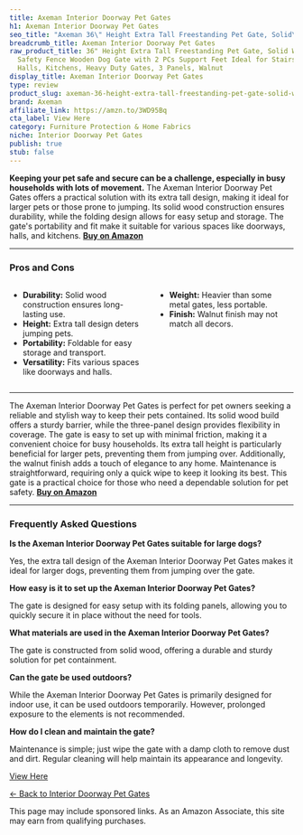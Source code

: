 ```yaml
---
title: Axeman Interior Doorway Pet Gates
h1: Axeman Interior Doorway Pet Gates
seo_title: "Axeman 36\" Height Extra Tall Freestanding Pet Gate, Solid\u2026"
breadcrumb_title: Axeman Interior Doorway Pet Gates
raw_product_title: 36" Height Extra Tall Freestanding Pet Gate, Solid Wood Folding
  Safety Fence Wooden Dog Gate with 2 PCs Support Feet Ideal for Stairs, Doorways,
  Halls, Kitchens, Heavy Duty Gates, 3 Panels, Walnut
display_title: Axeman Interior Doorway Pet Gates
type: review
product_slug: axeman-36-height-extra-tall-freestanding-pet-gate-solid-wood-folding-sa-2d275d43
brand: Axeman
affiliate_link: https://amzn.to/3WD95Bq
cta_label: View Here
category: Furniture Protection & Home Fabrics
niche: Interior Doorway Pet Gates
publish: true
stub: false
---
```


<div id="intro" class="full-width">
  <p><strong>Keeping your pet safe and secure can be a challenge, especially in busy households with lots of movement.</strong> The Axeman Interior Doorway Pet Gates offers a practical solution with its extra tall design, making it ideal for larger pets or those prone to jumping. Its solid wood construction ensures durability, while the folding design allows for easy setup and storage. The gate's portability and fit make it suitable for various spaces like doorways, halls, and kitchens. <a href="https://amzn.to/3WD95Bq" rel="nofollow sponsored noopener" target="_blank"><strong>Buy on Amazon</strong></a></p>
</div>

<hr />
<h3 id="pros-cons">Pros and Cons</h3>
<div class="pc-grid" style="display:grid;grid-template-columns:1fr 1fr;gap:16px;">
  <ul>
    <li><strong>Durability:</strong> Solid wood construction ensures long-lasting use.</li>
    <li><strong>Height:</strong> Extra tall design deters jumping pets.</li>
    <li><strong>Portability:</strong> Foldable for easy storage and transport.</li>
    <li><strong>Versatility:</strong> Fits various spaces like doorways and halls.</li>
  </ul>
  <ul>
    <li><strong>Weight:</strong> Heavier than some metal gates, less portable.</li>
    <li><strong>Finish:</strong> Walnut finish may not match all decors.</li>
  </ul>
</div>
<hr />

<div class="full-width">
  <p>The Axeman Interior Doorway Pet Gates is perfect for pet owners seeking a reliable and stylish way to keep their pets contained. Its solid wood build offers a sturdy barrier, while the three-panel design provides flexibility in coverage. The gate is easy to set up with minimal friction, making it a convenient choice for busy households. Its extra tall height is particularly beneficial for larger pets, preventing them from jumping over. Additionally, the walnut finish adds a touch of elegance to any home. Maintenance is straightforward, requiring only a quick wipe to keep it looking its best. This gate is a practical choice for those who need a dependable solution for pet safety. <a href="https://amzn.to/3WD95Bq" rel="nofollow sponsored noopener" target="_blank"><strong>Buy on Amazon</strong></a></p>
</div>

<hr />
<h3 id="faqs">Frequently Asked Questions</h3>

<p><strong>Is the Axeman Interior Doorway Pet Gates suitable for large dogs?</strong></p>
<p>Yes, the extra tall design of the Axeman Interior Doorway Pet Gates makes it ideal for larger dogs, preventing them from jumping over the gate.</p>

<p><strong>How easy is it to set up the Axeman Interior Doorway Pet Gates?</strong></p>
<p>The gate is designed for easy setup with its folding panels, allowing you to quickly secure it in place without the need for tools.</p>

<p><strong>What materials are used in the Axeman Interior Doorway Pet Gates?</strong></p>
<p>The gate is constructed from solid wood, offering a durable and sturdy solution for pet containment.</p>

<p><strong>Can the gate be used outdoors?</strong></p>
<p>While the Axeman Interior Doorway Pet Gates is primarily designed for indoor use, it can be used outdoors temporarily. However, prolonged exposure to the elements is not recommended.</p>

<p><strong>How do I clean and maintain the gate?</strong></p>
<p>Maintenance is simple; just wipe the gate with a damp cloth to remove dust and dirt. Regular cleaning will help maintain its appearance and longevity.</p>
<p><a class="btn" href="https://amzn.to/3WD95Bq" target="_blank" rel="nofollow sponsored noopener">View Here</a></p>
<p><a href="/roundups/furniture-protection-home-fabrics/interior-doorway-pet-gates/">← Back to Interior Doorway Pet Gates</a></p>
<aside class="disclosure">This page may include sponsored links. As an Amazon Associate, this site may earn from qualifying purchases.</aside>
